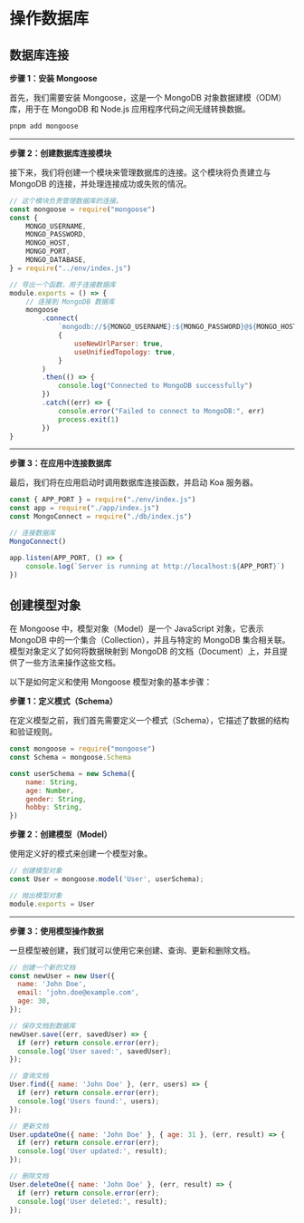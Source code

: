 # 操作数据库

## 数据库连接

**步骤 1：安装 Mongoose**

首先，我们需要安装 Mongoose，这是一个 MongoDB 对象数据建模（ODM）库，用于在 MongoDB 和 Node.js 应用程序代码之间无缝转换数据。

```bash
pnpm add mongoose
```

-----

**步骤 2：创建数据库连接模块**

接下来，我们将创建一个模块来管理数据库的连接。这个模块将负责建立与 MongoDB 的连接，并处理连接成功或失败的情况。

```js
// 这个模块负责管理数据库的连接。
const mongoose = require("mongoose")
const {
	MONGO_USERNAME,
	MONGO_PASSWORD,
	MONGO_HOST,
	MONGO_PORT,
	MONGO_DATABASE,
} = require("../env/index.js")

// 导出一个函数，用于连接数据库
module.exports = () => {
	// 连接到 MongoDB 数据库
	mongoose
		.connect(
			`mongodb://${MONGO_USERNAME}:${MONGO_PASSWORD}@${MONGO_HOST}:${MONGO_PORT}/${MONGO_DATABASE}`,
			{
				useNewUrlParser: true,
				useUnifiedTopology: true,
			}
		)
		.then(() => {
			console.log("Connected to MongoDB successfully")
		})
		.catch((err) => {
			console.error("Failed to connect to MongoDB:", err)
			process.exit(1)
		})
}
```

-----

**步骤 3：在应用中连接数据库**

最后，我们将在应用启动时调用数据库连接函数，并启动 Koa 服务器。

```js
const { APP_PORT } = require("./env/index.js")
const app = require("./app/index.js")
const MongoConnect = require("./db/index.js")

// 连接数据库
MongoConnect()

app.listen(APP_PORT, () => {
	console.log(`Server is running at http://localhost:${APP_PORT}`)
})
```



## 创建模型对象

在 Mongoose 中，模型对象（Model）是一个 JavaScript 对象，它表示 MongoDB 中的一个集合（Collection），并且与特定的 MongoDB 集合相关联。模型对象定义了如何将数据映射到 MongoDB 的文档（Document）上，并且提供了一些方法来操作这些文档。

以下是如何定义和使用 Mongoose 模型对象的基本步骤：

**步骤 1：定义模式（Schema）**

在定义模型之前，我们首先需要定义一个模式（Schema），它描述了数据的结构和验证规则。

```js
const mongoose = require("mongoose")
const Schema = mongoose.Schema

const userSchema = new Schema({
	name: String,
	age: Number,
	gender: String,
	hobby: String,
})
```

**步骤 2：创建模型（Model）**

使用定义好的模式来创建一个模型对象。

```js
// 创建模型对象
const User = mongoose.model('User', userSchema);

// 抛出模型对象
module.exports = User
```

-----

**步骤 3：使用模型操作数据**

一旦模型被创建，我们就可以使用它来创建、查询、更新和删除文档。

```js
// 创建一个新的文档
const newUser = new User({
  name: 'John Doe',
  email: 'john.doe@example.com',
  age: 30,
});

// 保存文档到数据库
newUser.save((err, savedUser) => {
  if (err) return console.error(err);
  console.log('User saved:', savedUser);
});

// 查询文档
User.find({ name: 'John Doe' }, (err, users) => {
  if (err) return console.error(err);
  console.log('Users found:', users);
});

// 更新文档
User.updateOne({ name: 'John Doe' }, { age: 31 }, (err, result) => {
  if (err) return console.error(err);
  console.log('User updated:', result);
});

// 删除文档
User.deleteOne({ name: 'John Doe' }, (err, result) => {
  if (err) return console.error(err);
  console.log('User deleted:', result);
});
```

